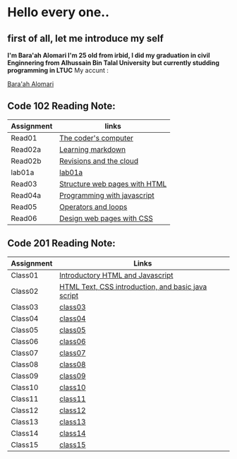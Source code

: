 # Hello every one..


## first of all, let me introduce my self

**I'm Bara'ah Alomari I'm 25 old from irbid, I did my graduation in civil Enginnering from Alhussain Bin Talal University**
**but currently studding programming in LTUC**
My accunt :

[Bara'ah Alomari](https://github.com/baraahalomari)


## Code 102 Reading Note:


  Assignment        | links  
  ------------------| -----------------------
  Read01            | [The coder's computer](code102/Read01) 
  Read02a           | [Learning markdown](code102/Read02a) 
  Read02b           | [Revisions and the cloud](code102/Read02b)     
  lab01a            | [lab01a](code102/lab01a) 
  Read03            | [Structure web pages with HTML](code102/Read03)
  Read04a           | [Programming with javascript](code102/Read04a)
  Read05            | [Operators and loops](code102/Read05)
  Read06            | [Design web pages with CSS](code102/Read06)



## Code 201 Reading Note:

  Assignment           |   Links
  ---------------------|-----------------------------
   Class01             |  [Introductory HTML and Javascript](code201/class-01)
   Class02             |  [HTML Text, CSS introduction, and basic java script](code201/class-02)
   Class03             |  [class03](code201/class-03)
   Class04             |  [class04](code201/class-04)
   Class05             |  [class05](code201/class-05)
   Class06             |  [class06](code201/class-06)
   Class07             |  [class07](code201/class-07)
   Class08             |  [class08](code201/class-08)
   Class09             |  [class09](code201/class-09)
   Class10             |  [class10](code201/class-10)
   Class11             |  [class11](code201/class-11)
   Class12             |  [class12](code201/class-12)
   Class13             |  [class13](code201/class-13)
   Class14             |  [class14](code201/class-14)
   Class15             |  [class15](code201/class-15)














































